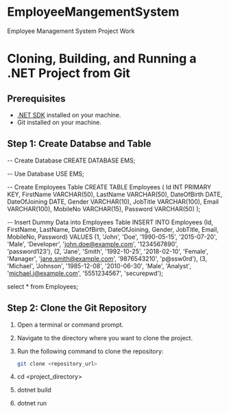# EmployeeMangementSystem
Employee Management System Project Work

# Cloning, Building, and Running a .NET Project from Git

## Prerequisites
- [.NET SDK](https://dotnet.microsoft.com/download) installed on your machine.
- Git installed on your machine.
## Step 1: Create Databse and Table

-- Create Database
CREATE DATABASE EMS;

-- Use Database
USE EMS;

-- Create Employees Table
CREATE TABLE Employees (
    Id INT PRIMARY KEY,
    FirstName VARCHAR(50),
    LastName VARCHAR(50),
    DateOfBirth DATE,
    DateOfJoining DATE,
    Gender VARCHAR(10),
    JobTitle VARCHAR(100),
    Email VARCHAR(100),
    MobileNo VARCHAR(15),
    Password VARCHAR(50)
);


-- Insert Dummy Data into Employees Table
INSERT INTO Employees (Id, FirstName, LastName, DateOfBirth, DateOfJoining, Gender, JobTitle, Email, MobileNo, Password) VALUES
(1, 'John', 'Doe', '1990-05-15', '2015-07-20', 'Male', 'Developer', 'john.doe@example.com', '1234567890', 'password123'),
(2, 'Jane', 'Smith', '1992-10-25', '2018-02-10', 'Female', 'Manager', 'jane.smith@example.com', '9876543210', 'p@ssw0rd'),
(3, 'Michael', 'Johnson', '1985-12-08', '2010-06-30', 'Male', 'Analyst', 'michael.j@example.com', '5551234567', 'securepwd');

select * from Employees;



## Step 2: Clone the Git Repository
1. Open a terminal or command prompt.
2. Navigate to the directory where you want to clone the project.
3. Run the following command to clone the repository:
   ```sh
   git clone <repository_url>

4. cd <project_directory>

5. dotnet build

6. dotnet run
